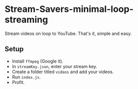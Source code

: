 # Stream-Savers-minimal-loop-streaming
Stream videos on loop to YouTube. That's it, simple and easy.

## Setup
- Install `ffmpeg` (Google it).
- In `streamKey.json`, enter your stream key.
- Create a folder titled `videos` and add your videos.
- Run `index.js`.
- Profit.
